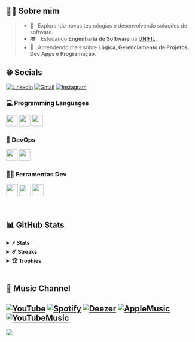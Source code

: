 ## 🧑🏻&nbsp;Sobre mim

> - 🤔 &nbsp; Explorando novas tecnologias e desenvolvendo soluções de software.
> - 🎓 &nbsp; Estudando **Engenharia de Software** na <a href="https://unifil.br/">UNIFIL</a>.
> - 🌱 &nbsp; Aprendendo mais sobre **Lógica, Gerenciamento de Projetos, Dev Apps e Programação**.

## 🌐&nbsp;Socials
  
[![Linkedin](https://img.shields.io/badge/LinkedIn-0077B5?style=for-the-badge&logo=linkedin&logoColor=white)](https://www.linkedin.com/in/lucas-p-5b1585265)
[![Gmail](https://img.shields.io/badge/Gmail-D14836?style=for-the-badge&logo=gmail&logoColor=white)](mailto:lucas.fernandes@edu.unifil.br)
[![Instagram](https://img.shields.io/badge/Instagram-E4405F?style=for-the-badge&logo=instagram&logoColor=white)](https://www.instagram.com/p1nheiros/)




### 💻 Programming Languages

  <code><img height="30" src="https://cdn-icons-png.flaticon.com/512/732/732212.png"></code>
  <code><img height="30" src="https://cdn-icons-png.flaticon.com/512/732/732190.png"></code>
  <code><img height="30" src="https://cdn-icons-png.flaticon.com/512/5968/5968292.png"></code>

### 🦾 DevOps

  <code><img height="30" src="https://git-scm.com/images/logos/downloads/Git-Icon-1788C.png"></code>
  <code><img height="30" src="https://cdn-icons-png.flaticon.com/512/733/733553.png"></code>
  
### 👨‍💻 Ferramentas Dev

  <code><img height="31" src="https://cdn.icon-icons.com/icons2/2107/PNG/512/file_type_vscode_icon_130084.png"></code>
  <code><img height="30" src="https://cdn-icons-png.flaticon.com/512/5968/5968672.png"></code>
  <code><img height="31" src="https://upload.wikimedia.org/wikipedia/commons/thumb/a/a7/React-icon.svg/2300px-React-icon.svg.png"></code>

<br/>

## 📊 GitHub Stats

<details>	
  <summary><b>⚡ Stats</b></summary>

  <br />
  <img height="180em" src="https://github-readme-stats.vercel.app/api?username=p1nheiros&theme=dark&hide_border=true&include_all_commits=false&count_private=false" />
  <img height="180em" src="https://github-readme-stats.vercel.app/api/top-langs/?username=p1nheiros&theme=dark&hide_border=true&include_all_commits=false&count_private=false&layout=compact"/>
</details>

<details>	
  <summary><b>☄️ Streaks</b></summary>

  <br />
  <img height="180em" src="https://github-readme-streak-stats.herokuapp.com/?user=p1nheiros&theme=dark&hide_border=true" />
</details>

<details>	
  <summary><b>🏆 Trophies</b></summary>

  <br />
<a href="https://github.com/ryo-ma/github-profile-trophy"><img src="https://github-profile-trophy.vercel.app/?username=p1nheiros&theme=discord" alt="p1nheiros" /></a> 
</details>

<br/>

## 🎵 Music Channel

[![YouTube](https://img.shields.io/badge/YouTube-FF0000?style=for-the-badge&logo=youtube&logoColor=white)](https://www.youtube.com/@pinheiross)
[![Spotify](https://img.shields.io/badge/Spotify-1ED760?&style=for-the-badge&logo=spotify&logoColor=white)](https://open.spotify.com/artist/3YW8uyBdplS6ZKxTi3Vt6z?si=lZM9XgO9R4uxWoLo_LOVfw&nd=1)
[![Deezer](https://img.shields.io/badge/Deezer-FEAA2D?style=for-the-badge&logo=deezer&logoColor=white)](https://deezer.page.link/KsatPt13niZwDTJf7)
[![AppleMusic](https://img.shields.io/badge/apple%20music-F34E68?style=for-the-badge&logo=apple%20music&logoColor=white)](https://music.apple.com/fi/artist/pinheiro%24/1624647277)
[![YouTubeMusic](https://img.shields.io/badge/YouTube_Music-FF0000?style=for-the-badge&logo=youtube-music&logoColor=white)](https://music.youtube.com/channel/UCXc1UIn2awhQSIB0xIDeu-g)<br>
---
[![](https://visitcount.itsvg.in/api?id=p1nheiros&icon=1&color=8)](https://visitcount.itsvg.in)
